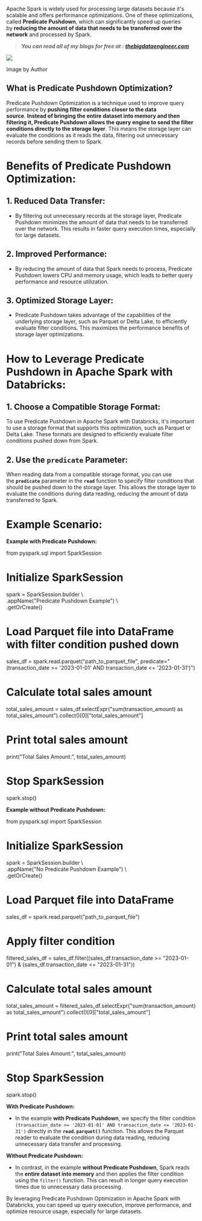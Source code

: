 


Apache Spark is widely used for processing large datasets because it's scalable and offers performance optimizations. One of these optimizations, called **Predicate Pushdown**, which can significantly speed up queries by **reducing the amount of data that needs to be transferred over the network** and processed by Spark.

> **_You can read all of my blogs for free at :_** [**_thebigdataengineer.com_**](https://thebigdataengineer.com/)

![](https://miro.medium.com/v2/resize:fit:1400/1*xv51JnVd6WVT3FB2j7VsVQ.png)

Image by Author

## What is Predicate Pushdown Optimization?

Predicate Pushdown Optimization is a technique used to improve query performance by **pushing filter conditions closer to the data source**. **Instead of bringing the entire dataset into memory and then filtering it, Predicate Pushdown allows the query engine to send the filter conditions directly to the storage layer**. This means the storage layer can evaluate the conditions as it reads the data, filtering out unnecessary records before sending them to Spark.

# Benefits of Predicate Pushdown Optimization:

## **1. Reduced Data Transfer:**

- By filtering out unnecessary records at the storage layer, Predicate Pushdown minimizes the amount of data that needs to be transferred over the network. This results in faster query execution times, especially for large datasets.

## 2. Improved Performance:

- By reducing the amount of data that Spark needs to process, Predicate Pushdown lowers CPU and memory usage, which leads to better query performance and resource utilization.

## 3. Optimized Storage Layer:

- Predicate Pushdown takes advantage of the capabilities of the underlying storage layer, such as Parquet or Delta Lake, to efficiently evaluate filter conditions. This maximizes the performance benefits of storage layer optimizations.

# How to Leverage Predicate Pushdown in Apache Spark with Databricks:

## 1. Choose a Compatible Storage Format:

To use Predicate Pushdown in Apache Spark with Databricks, it's important to use a storage format that supports this optimization, such as Parquet or Delta Lake. These formats are designed to efficiently evaluate filter conditions pushed down from Spark.

## 2. Use the `predicate` Parameter:

When reading data from a compatible storage format, you can use the **`predicate`** parameter in the **`read`** function to specify filter conditions that should be pushed down to the storage layer. This allows the storage layer to evaluate the conditions during data reading, reducing the amount of data transferred to Spark.

# Example Scenario:

**Example with Predicate Pushdown:**

from pyspark.sql import SparkSession  
  
# Initialize SparkSession  
spark = SparkSession.builder \  
    .appName("Predicate Pushdown Example") \  
    .getOrCreate()  
  
# Load Parquet file into DataFrame with filter condition pushed down  
sales_df = spark.read.parquet("path_to_parquet_file", predicate="(transaction_date >= '2023-01-01' AND transaction_date <= '2023-01-31')")  
  
# Calculate total sales amount  
total_sales_amount = sales_df.selectExpr("sum(transaction_amount) as total_sales_amount").collect()[0]["total_sales_amount"]  
  
# Print total sales amount  
print("Total Sales Amount:", total_sales_amount)  
  
# Stop SparkSession  
spark.stop()

**Example without Predicate Pushdown:**

from pyspark.sql import SparkSession  
  
# Initialize SparkSession  
spark = SparkSession.builder \  
    .appName("No Predicate Pushdown Example") \  
    .getOrCreate()  
  
# Load Parquet file into DataFrame  
sales_df = spark.read.parquet("path_to_parquet_file")  
  
# Apply filter condition  
filtered_sales_df = sales_df.filter((sales_df.transaction_date >= "2023-01-01") & (sales_df.transaction_date <= "2023-01-31"))  
  
# Calculate total sales amount  
total_sales_amount = filtered_sales_df.selectExpr("sum(transaction_amount) as total_sales_amount").collect()[0]["total_sales_amount"]  
  
  
# Print total sales amount  
print("Total Sales Amount:", total_sales_amount)  
  
  
# Stop SparkSession  
spark.stop()

**With Predicate Pushdown:**

- In the example **with Predicate Pushdown**, we specify the filter condition `(transaction_date >= '2023-01-01' AND transaction_date <= '2023-01-31')` directly in the **`read.parquet()`** function. This allows the Parquet reader to evaluate the condition during data reading, reducing unnecessary data transfer and processing.

**Without Predicate Pushdown:**

- In contrast, in the example **without Predicate Pushdown**, Spark reads the **entire dataset into memory** and then applies the filter condition using the `filter()` function. This can result in longer query execution times due to unnecessary data processing.

By leveraging Predicate Pushdown Optimization in Apache Spark with Databricks, you can speed up query execution, improve performance, and optimize resource usage, especially for large datasets.
